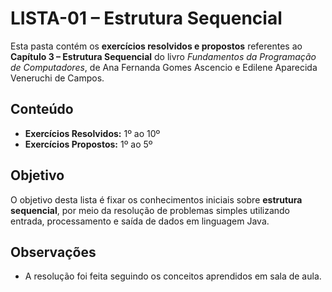 
# LISTA-01 – Estrutura Sequencial

Esta pasta contém os **exercícios resolvidos e propostos** referentes ao **Capítulo 3 – Estrutura Sequencial** do livro *Fundamentos da Programação de Computadores*, de Ana Fernanda Gomes Ascencio e Edilene Aparecida Veneruchi de Campos.

## Conteúdo

- **Exercícios Resolvidos:** 1º ao 10º  
- **Exercícios Propostos:** 1º ao 5º

## Objetivo

O objetivo desta lista é fixar os conhecimentos iniciais sobre **estrutura sequencial**, por meio da resolução de problemas simples utilizando entrada, processamento e saída de dados em linguagem Java.

## Observações

- A resolução foi feita seguindo os conceitos aprendidos em sala de aula.

